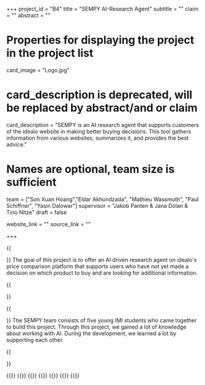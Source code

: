 +++
project_id = "B4"
title = "SEMPY AI-Research Agent"
subtitle = ""
claim = ""
abstract = ""

# Properties for displaying the project in the project list
card_image = "Logo.jpg"
# card_description is deprecated, will be replaced by abstract/and or claim
card_description = "SEMPY is an AI research agent that supports customers of the idealo website in making better buying decisions. This tool gathers information from various websites, summarizes it, and provides the best advice." 

# Names are optional, team size is sufficient
team = ["Son Xuan Hoang","Eldar Akhundzada", "Mathieu Wassmuth", "Paul Schiffner", "Yasin Dalowar"]
supervisor = "Jakob Panten & Jana Dolan & Tino Nitze"
draft = false

website_link = ""
source_link = ""

+++


{{<section title="Our Goal">}}
The goal of this project is to offer an AI driven research agent on idealo's price comparison platform that supports users who have not yet made a decision on which product to buy and are looking for additional information. 

{{</section>}}


{{<section title="The team">}}
The SEMPY team consists of five young IMI students who came together to build this project. Through this project, we gained a lot of knowledge about working with AI. During the development, we learned a lot by supporting each other.

{{</section>}} 

{{<gallery>}}
{{<team-member image="Son.jpg" name="Son Xuan Hoang">}} 
{{<team-member image="Paul.jpg" name="Paul Schiffner">}}
{{<team-member image="Yasin.jpg" name="Yasin Dalowar">}}
{{<team-member image="Mathieu.jpg" name="Mathieu Wassmuth">}}
{{<team-member image="Eldar.jpg" name="Eldar Akhundzada">}}
{{</gallery>}}

